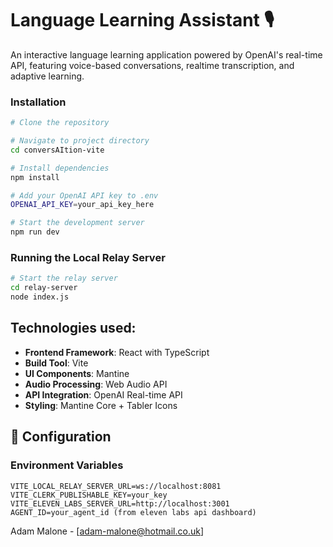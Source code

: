 # Language Learning Assistant 🎙️

An interactive language learning application powered by OpenAI's real-time API, featuring voice-based conversations, realtime transcription, and adaptive learning.


### Installation
```bash
# Clone the repository

# Navigate to project directory
cd conversAItion-vite

# Install dependencies
npm install

# Add your OpenAI API key to .env
OPENAI_API_KEY=your_api_key_here

# Start the development server
npm run dev
```

### Running the Local Relay Server
```bash
# Start the relay server
cd relay-server
node index.js
```

## Technologies used:

- **Frontend Framework**: React with TypeScript
- **Build Tool**: Vite
- **UI Components**: Mantine
- **Audio Processing**: Web Audio API
- **API Integration**: OpenAI Real-time API
- **Styling**: Mantine Core + Tabler Icons


## 🔧 Configuration

### Environment Variables
```env
VITE_LOCAL_RELAY_SERVER_URL=ws://localhost:8081
VITE_CLERK_PUBLISHABLE_KEY=your_key
VITE_ELEVEN_LABS_SERVER_URL=http://localhost:3001
AGENT_ID=your_agent_id (from eleven labs api dashboard)
```

Adam Malone - [adam-malone@hotmail.co.uk]
